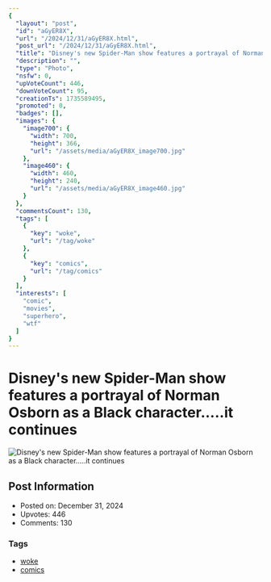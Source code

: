 ```yaml
---
{
  "layout": "post",
  "id": "aGyER8X",
  "url": "/2024/12/31/aGyER8X.html",
  "post_url": "/2024/12/31/aGyER8X.html",
  "title": "Disney's new Spider-Man show features a portrayal of Norman Osborn as a Black character.....it continues",
  "description": "",
  "type": "Photo",
  "nsfw": 0,
  "upVoteCount": 446,
  "downVoteCount": 95,
  "creationTs": 1735589495,
  "promoted": 0,
  "badges": [],
  "images": {
    "image700": {
      "width": 700,
      "height": 366,
      "url": "/assets/media/aGyER8X_image700.jpg"
    },
    "image460": {
      "width": 460,
      "height": 240,
      "url": "/assets/media/aGyER8X_image460.jpg"
    }
  },
  "commentsCount": 130,
  "tags": [
    {
      "key": "woke",
      "url": "/tag/woke"
    },
    {
      "key": "comics",
      "url": "/tag/comics"
    }
  ],
  "interests": [
    "comic",
    "movies",
    "superhero",
    "wtf"
  ]
}
---
```


# Disney's new Spider-Man show features a portrayal of Norman Osborn as a Black character.....it continues

![Disney's new Spider-Man show features a portrayal of Norman Osborn as a Black character.....it continues](/assets/media/aGyER8X_image700.jpg)

## Post Information

- Posted on: December 31, 2024
- Upvotes: 446
- Comments: 130

### Tags

- [woke](/tag/woke)
- [comics](/tag/comics)
